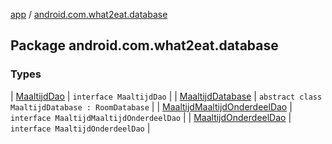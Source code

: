[app](../index.md) / [android.com.what2eat.database](./index.md)

## Package android.com.what2eat.database

### Types

| [MaaltijdDao](-maaltijd-dao/index.md) | `interface MaaltijdDao` |
| [MaaltijdDatabase](-maaltijd-database/index.md) | `abstract class MaaltijdDatabase : RoomDatabase` |
| [MaaltijdMaaltijdOnderdeelDao](-maaltijd-maaltijd-onderdeel-dao/index.md) | `interface MaaltijdMaaltijdOnderdeelDao` |
| [MaaltijdOnderdeelDao](-maaltijd-onderdeel-dao/index.md) | `interface MaaltijdOnderdeelDao` |

